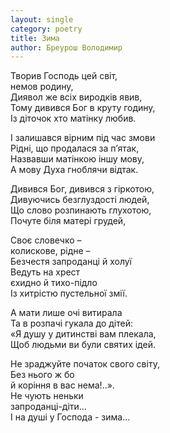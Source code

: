 ```yaml
---
layout: single
category: poetry
title: Зима
author: Бреурош Володимир
---
```


Творив Господь цей світ,   
немов родину,   
Диявол же всіх виродків явив,   
Тому дивився Бог в круту годину,   
Із діточок хто матінку любив.   

І залишався вірним під час змови   
Рідні, що продалася за п’ятак,   
Назвавши матінкою іншу мову,   
А мову Духа гноблячи відтак.   

Дивився Бог, дивився з гіркотою,   
Дивуючись безглуздості людей,   
Що слово розпинають глухотою,   
Почуте біля матері грудей,   

Своє словечко –   
колискове, рідне –   
Безчестя запроданці й холуї   
Ведуть на хрест   
єхидно й тихо-підло   
Із хитрістю пустельної змії.   

А мати лише очі витирала   
Та в розпачі гукала до дітей:   
«Я душу у дитинстві вам плекала,   
Щоб людьми ви були святих ідей.   

Не зраджуйте початок свого світу,   
Без нього ж бо   
й коріння в вас нема!..».   
Не чують неньки   
запроданці-діти…   
І на душі у Господа - зима…   
